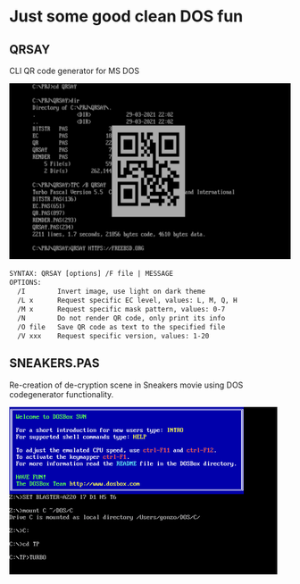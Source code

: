 # Just some good clean DOS fun

## QRSAY

CLI QR code generator for MS DOS

![QRSAY DEMO](DEMO/QRSAY.PNG)

```
SYNTAX: QRSAY [options] /F file | MESSAGE
OPTIONS:
  /I        Invert image, use light on dark theme
  /L x      Request specific EC level, values: L, M, Q, H
  /M x      Request specific mask pattern, values: 0-7
  /N        Do not render QR code, only print its info
  /O file   Save QR code as text to the specified file
  /V xxx    Request specific version, values: 1-20
```

## SNEAKERS.PAS 

Re-creation of de-cryption scene in Sneakers movie using DOS codegenerator functionality.

![SNEAKERS DEMO](DEMO/SNEAKERS.GIF)
